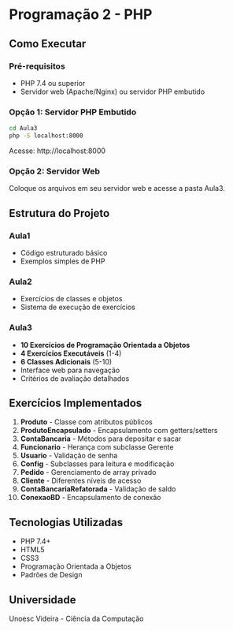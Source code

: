 # Programação 2 - PHP

## Como Executar

### Pré-requisitos
- PHP 7.4 ou superior
- Servidor web (Apache/Nginx) ou servidor PHP embutido

### Opção 1: Servidor PHP Embutido
```bash
cd Aula3
php -S localhost:8000
```
Acesse: http://localhost:8000

### Opção 2: Servidor Web
Coloque os arquivos em seu servidor web e acesse a pasta Aula3.

## Estrutura do Projeto

### Aula1
- Código estruturado básico
- Exemplos simples de PHP

### Aula2  
- Exercícios de classes e objetos
- Sistema de execução de exercícios

### Aula3
- **10 Exercícios de Programação Orientada a Objetos**
- **4 Exercícios Executáveis** (1-4)
- **6 Classes Adicionais** (5-10)
- Interface web para navegação
- Critérios de avaliação detalhados

## Exercícios Implementados

1. **Produto** - Classe com atributos públicos
2. **ProdutoEncapsulado** - Encapsulamento com getters/setters
3. **ContaBancaria** - Métodos para depositar e sacar
4. **Funcionario** - Herança com subclasse Gerente
5. **Usuario** - Validação de senha
6. **Config** - Subclasses para leitura e modificação
7. **Pedido** - Gerenciamento de array privado
8. **Cliente** - Diferentes níveis de acesso
9. **ContaBancariaRefatorada** - Validação de saldo
10. **ConexaoBD** - Encapsulamento de conexão

## Tecnologias Utilizadas

- PHP 7.4+
- HTML5
- CSS3
- Programação Orientada a Objetos
- Padrões de Design

## Universidade
Unoesc Videira - Ciência da Computação

